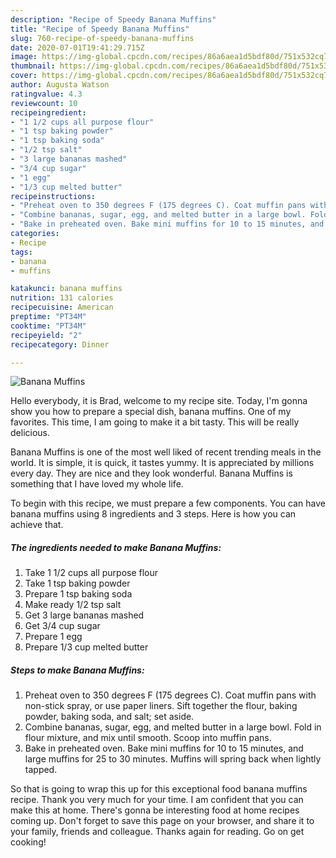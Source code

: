 ```yaml
---
description: "Recipe of Speedy Banana Muffins"
title: "Recipe of Speedy Banana Muffins"
slug: 760-recipe-of-speedy-banana-muffins
date: 2020-07-01T19:41:29.715Z
image: https://img-global.cpcdn.com/recipes/86a6aea1d5bdf80d/751x532cq70/banana-muffins-recipe-main-photo.jpg
thumbnail: https://img-global.cpcdn.com/recipes/86a6aea1d5bdf80d/751x532cq70/banana-muffins-recipe-main-photo.jpg
cover: https://img-global.cpcdn.com/recipes/86a6aea1d5bdf80d/751x532cq70/banana-muffins-recipe-main-photo.jpg
author: Augusta Watson
ratingvalue: 4.3
reviewcount: 10
recipeingredient:
- "1 1/2 cups all purpose flour"
- "1 tsp baking powder"
- "1 tsp baking soda"
- "1/2 tsp salt"
- "3 large bananas mashed"
- "3/4 cup sugar"
- "1 egg"
- "1/3 cup melted butter"
recipeinstructions:
- "Preheat oven to 350 degrees F (175 degrees C). Coat muffin pans with non-stick spray, or use paper liners. Sift together the flour, baking powder, baking soda, and salt; set aside."
- "Combine bananas, sugar, egg, and melted butter in a large bowl. Fold in flour mixture, and mix until smooth. Scoop into muffin pans."
- "Bake in preheated oven. Bake mini muffins for 10 to 15 minutes, and large muffins for 25 to 30 minutes. Muffins will spring back when lightly tapped."
categories:
- Recipe
tags:
- banana
- muffins

katakunci: banana muffins 
nutrition: 131 calories
recipecuisine: American
preptime: "PT34M"
cooktime: "PT34M"
recipeyield: "2"
recipecategory: Dinner

---
```



![Banana Muffins](https://img-global.cpcdn.com/recipes/86a6aea1d5bdf80d/751x532cq70/banana-muffins-recipe-main-photo.jpg)

Hello everybody, it is Brad, welcome to my recipe site. Today, I'm gonna show you how to prepare a special dish, banana muffins. One of my favorites. This time, I am going to make it a bit tasty. This will be really delicious.

Banana Muffins is one of the most well liked of recent trending meals in the world. It is simple, it is quick, it tastes yummy. It is appreciated by millions every day. They are nice and they look wonderful. Banana Muffins is something that I have loved my whole life.




To begin with this recipe, we must prepare a few components. You can have banana muffins using 8 ingredients and 3 steps. Here is how you can achieve that.

<!--inarticleads1-->

##### The ingredients needed to make Banana Muffins:

1. Take 1 1/2 cups all purpose flour
1. Take 1 tsp baking powder
1. Prepare 1 tsp baking soda
1. Make ready 1/2 tsp salt
1. Get 3 large bananas mashed
1. Get 3/4 cup sugar
1. Prepare 1 egg
1. Prepare 1/3 cup melted butter




<!--inarticleads2-->

##### Steps to make Banana Muffins:

1. Preheat oven to 350 degrees F (175 degrees C). Coat muffin pans with non-stick spray, or use paper liners. Sift together the flour, baking powder, baking soda, and salt; set aside.
1. Combine bananas, sugar, egg, and melted butter in a large bowl. Fold in flour mixture, and mix until smooth. Scoop into muffin pans.
1. Bake in preheated oven. Bake mini muffins for 10 to 15 minutes, and large muffins for 25 to 30 minutes. Muffins will spring back when lightly tapped.




So that is going to wrap this up for this exceptional food banana muffins recipe. Thank you very much for your time. I am confident that you can make this at home. There's gonna be interesting food at home recipes coming up. Don't forget to save this page on your browser, and share it to your family, friends and colleague. Thanks again for reading. Go on get cooking!
